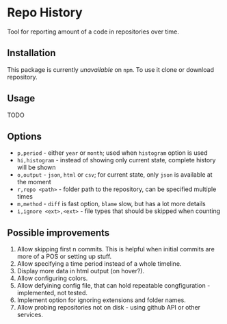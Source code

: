 # Repo History

Tool for reporting amount of a code in repositories over time.

## Installation

This package is currently _unavailable_ on `npm`. To use it clone or download repository.

## Usage

TODO

## Options
- `p,period` - either `year` or `month`; used when `histogram` option is used
- `hi,histogram` - instead of showing only current state, complete history will be shown
- `o,output` - `json`, `html` or `csv`; for current state, only `json` is available at the moment
- `r,repo <path>` - folder path to the repository, can be specified multiple times
- `m,method` - `diff` is fast option, `blame` slow, but has a lot more details
- `i,ignore <ext>,<ext>` - file types that should be skipped when counting
<!-- - `c,config=<path>` - path to a json file that can have any of the options above; options from command line will overwrite options from file -->


## Possible improvements
1. Allow skipping first n commits. This is helpful when initial commits are more of a POS or setting up stuff.
2. Allow specifying a time period instead of a whole timeline.
3. Display more data in html output (on hover?).
4. Allow configuring colors.
5. Allow defyining config file, that can hold repeatable congfiguration - implemented, not tested.
6. Implement option for ignoring extensions and folder names.
7. Allow probing repositories not on disk - using github API or other services.
